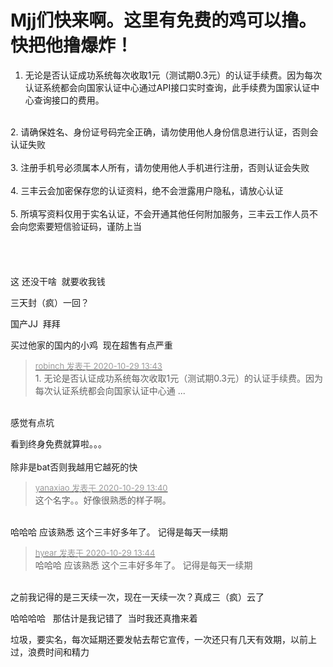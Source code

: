 # Mjj们快来啊。这里有免费的鸡可以撸。快把他撸爆炸！


1. 无论是否认证成功系统每次收取1元（测试期0.3元）的认证手续费。因为每次认证系统都会向国家认证中心通过API接口实时查询，此手续费为国家认证中心查询接口的费用。<br />
<br />
2. 请确保姓名、身份证号码完全正确，请勿使用他人身份信息进行认证，否则会认证失败<br />
<br />
3. 注册手机号必须属本人所有，请勿使用他人手机进行注册，否则认证会失败<br />
<br />
4. 三丰云会加密保存您的认证资料，绝不会泄露用户隐私，请放心认证<br />
<br />
5. 所填写资料仅用于实名认证，不会开通其他任何附加服务，三丰云工作人员不会向您索要短信验证码，谨防上当<br />
<br />
<br />
<br />
<br />
这 还没干啥&nbsp;&nbsp;就要收我钱

三天封（疯）一回？

国产JJ&nbsp;&nbsp;拜拜

买过他家的国内的小鸡&nbsp;&nbsp;现在超售有点严重

<div class="quote"><blockquote><font size="2"><a href="https://www.hostloc.com/forum.php?mod=redirect&amp;goto=findpost&amp;pid=9368972&amp;ptid=759783" target="_blank"><font color="#999999">robinch 发表于 2020-10-29 13:43</font></a></font><br />
1. 无论是否认证成功系统每次收取1元（测试期0.3元）的认证手续费。因为每次认证系统都会向国家认证中心通 ...</blockquote></div><br />
感觉有点坑

看到终身免费就算啦。。。<br />
<br />
除非是bat否则我越用它越死的快

<div class="quote"><blockquote><font size="2"><a href="https://www.hostloc.com/forum.php?mod=redirect&amp;goto=findpost&amp;pid=9368954&amp;ptid=759783" target="_blank"><font color="#999999">yanaxiao 发表于 2020-10-29 13:40</font></a></font><br />
这个名字。。好像很熟悉的样子啊。</blockquote></div><br />
哈哈哈 应该熟悉 这个三丰好多年了。 记得是每天一续期

<div class="quote"><blockquote><font size="2"><a href="https://www.hostloc.com/forum.php?mod=redirect&amp;goto=findpost&amp;pid=9368982&amp;ptid=759783" target="_blank"><font color="#999999">hyear 发表于 2020-10-29 13:44</font></a></font><br />
哈哈哈 应该熟悉 这个三丰好多年了。 记得是每天一续期</blockquote></div><br />
之前我记得的是三天续一次，现在一天续一次？真成三（疯）云了

哈哈哈哈&nbsp; &nbsp;那估计是我记错了&nbsp;&nbsp;当时我还真撸来着

垃圾，要实名，每次延期还要发帖去帮它宣传，一次还只有几天有效期，以前上过，浪费时间和精力
